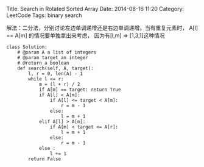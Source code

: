 Title: Search in Rotated Sorted Array 
Date: 2014-08-16 11:20
Category: LeetCode
Tags: binary search

解法：二分法，分别讨论左边单调递增还是右边单调递增。当有重复元素时， A[l] == A[m] 的情况要单独拿出来考虑， 因为有[l,m] => [1,3,1]这种情况

```
class Solution:
    # @param A a list of integers
    # @param target an integer
    # @return a boolean
    def search(self, A, target):
        l, r = 0, len(A) - 1
        while l <= r:
            m = (l + r) / 2
            if A[m] == target: return True
            if A[l] < A[m]:
                if A[l] <= target < A[m]:
                    r = m - 1
                else:
                    l = m + 1
            elif A[l] > A[m]:
                if A[m] < target <= A[r]:
                    l = m + 1
                else:
                    r = m - 1
            else :
                l += 1
        return False
```
